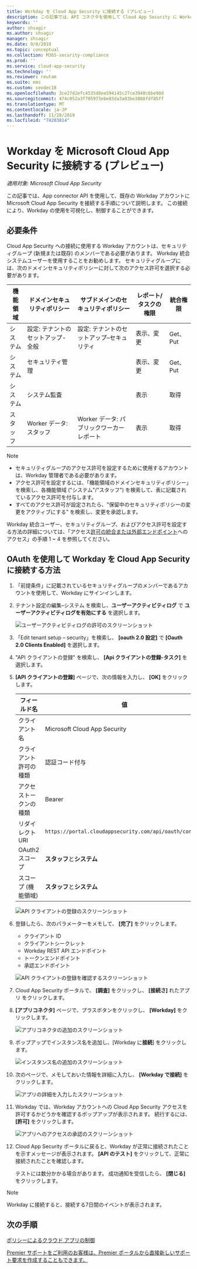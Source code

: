```yaml
---
title: Workday を Cloud App Security に接続する (プレビュー)
description: この記事では、API コネクタを使用して Cloud App Security に Workday アプリを接続し、使用状況を表示して制御する方法について説明します。
keywords: ''
author: shsagir
ms.author: shsagir
manager: shsagir
ms.date: 9/8/2019
ms.topic: conceptual
ms.collection: M365-security-compliance
ms.prod: ''
ms.service: cloud-app-security
ms.technology: ''
ms.reviewer: reutam
ms.suite: ems
ms.custom: seodec18
ms.openlocfilehash: 3ce27d2efc4535d8ee594145c27ce3948c6be90d
ms.sourcegitcommit: 474c052a3f705973ebe83da3a03be3008fdf85ff
ms.translationtype: MT
ms.contentlocale: ja-JP
ms.lasthandoff: 11/20/2019
ms.locfileid: "74203814"
---
```

# <a name="connect-workday-to-microsoft-cloud-app-security-preview"></a>Workday を Microsoft Cloud App Security に接続する (プレビュー)

*適用対象: Microsoft Cloud App Security*

この記事では、App connector API を使用して、既存の Workday アカウントに Microsoft Cloud App Security を接続する手順について説明します。 この接続により、Workday の使用を可視化し、制御することができます。

## <a name="prerequisites"></a>必要条件

Cloud App Security への接続に使用する Workday アカウントは、セキュリティグループ (新規または既存) のメンバーである必要があります。 Workday 統合システムユーザーを使用することをお勧めします。 セキュリティグループには、次のドメインセキュリティポリシーに対して次のアクセス許可を選択する必要があります。

| 機能領域 | ドメインセキュリティポリシー | サブドメインのセキュリティポリシー | レポート/タスクの権限 | 統合権限 |
| --- | --- | --- | --- | --- |
| システム | 設定: テナントのセットアップ-全般 | 設定: テナントのセットアップ–セキュリティ | 表示、変更 | Get、Put |
| システム | セキュリティ管理 | | 表示、変更 | Get、Put |
| システム | システム監査 | | 表示 | 取得 |
| スタッフ | Worker データ: スタッフ | Worker データ: パブリックワーカーレポート | 表示 | 取得 |

> [!NOTE]
>
> * セキュリティグループのアクセス許可を設定するために使用するアカウントは、Workday 管理者である必要があります。
> * アクセス許可を設定するには、「機能領域のドメインセキュリティポリシー」を検索し、各機能領域 ("システム"/"スタッフ") を検索して、表に記載されているアクセス許可を付与します。
> * すべてのアクセス許可が設定されたら、"保留中のセキュリティポリシーの変更をアクティブにする" を検索し、変更を承認します。

Workday 統合ユーザー、セキュリティグループ、およびアクセス許可を設定する方法の詳細については、「アクセス[許可の統合または外部エンドポイント](https://go.microsoft.com/fwlink/?linkid=2103212)へのアクセス」の手順 1 ~ 4 を参照してください。

## <a name="how-to-connect-workday-to-cloud-app-security-using-oauth"></a>OAuth を使用して Workday を Cloud App Security に接続する方法

1. 「前提条件」に記載されているセキュリティグループのメンバーであるアカウントを使用して、Workday にサインインします。

1. テナント設定の編集–システム を検索し、**ユーザーアクティビティログ** で **ユーザーアクティビティログを有効にする** を選択します。

    ![ユーザーアクティビティログの許可のスクリーンショット](media/connect-workday-enable-logging.png)

1. 「Edit tenant setup – security」を検索し、 **[oauth 2.0 設定]** で **[Oauth 2.0 Clients Enabled]** を選択します。

1. "API クライアントの登録" を検索し、 **[Api クライアントの登録-タスク]** を選択します。

1. **[API クライアントの登録]** ページで、次の情報を入力し、 **[OK]** をクリックします。

    | フィールド名 | 値 |
    | ---- | ---- |
    | クライアント名 | Microsoft Cloud App Security |
    | クライアント許可の種類 | 認証コード付与 |
    | アクセストークンの種類 | Bearer |
    | リダイレクト URI | `https://portal.cloudappsecurity.com/api/oauth/connect` |
    | OAuth2 スコープ | **スタッフ**と**システム** |
    | スコープ (機能領域) | **スタッフ**と**システム** |

    ![API クライアントの登録のスクリーンショット](media/connect-workday-register-api-client.png)

1. 登録したら、次のパラメーターをメモして、 **[完了]** をクリックします。

    * クライアント ID
    * クライアントシークレット
    * Workday REST API エンドポイント
    * トークンエンドポイント
    * 承認エンドポイント

    ![API クライアントの登録を確認するスクリーンショット](media/connect-workday-register-api-client-confirm.png)

1. Cloud App Security ポータルで、 **[調査]** をクリックし、 **[接続さ]** れたアプリ をクリックします。

1. **[アプリコネクタ]** ページで、プラスボタンをクリックし、 **[Workday]** をクリックします。

    ![アプリコネクタの追加のスクリーンショット](media/connect-workday-add-app.png)

1. ポップアップでインスタンス名を追加し、[Workday に**接続**] をクリックします。

    ![インスタンス名の追加のスクリーンショット](media/connect-workday-add-app-connect.png)

1. 次のページで、メモしておいた情報を詳細に入力し、 **[Workday で接続]** をクリックします。

    ![アプリの詳細を入力したスクリーンショット](media/connect-workday-add-app-connect-details.png)

1. Workday では、Workday アカウントへの Cloud App Security アクセスを許可するかどうかを確認するポップアップが表示されます。 続行するには、 **[許可]** をクリックします。

    ![アプリへのアクセスの承認のスクリーンショット](media/connect-workday-add-app-allow.png)

1. Cloud App Security ポータルに戻ると、Workday が正常に接続されたことを示すメッセージが表示されます。 **[API のテスト]** をクリックして、正常に接続されたことを確認します。

    テストには数分かかる場合があります。 成功通知を受信したら、 **[閉じる]** をクリックします。

> [!NOTE]
> Workday に接続すると、接続する7日間のイベントが表示されます。

## <a name="next-steps"></a>次の手順

[ポリシーによるクラウド アプリの制御](control-cloud-apps-with-policies.md)

[Premier サポートをご利用のお客様は、Premier ポータルから直接新しいサポート要求を作成することもできます。](https://premier.microsoft.com/)
